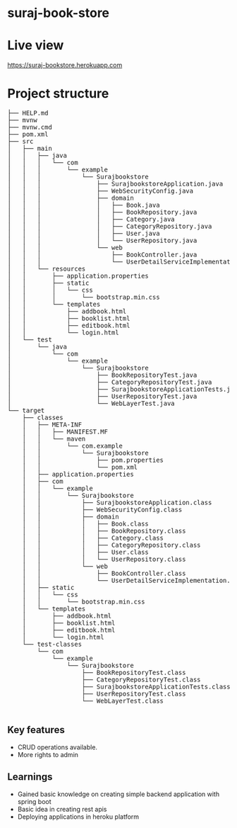 # suraj-book-store

# Live view 
https://suraj-bookstore.herokuapp.com

# Project structure
<pre>
├── HELP.md
├── mvnw
├── mvnw.cmd
├── pom.xml
├── src
│   ├── main
│   │   ├── java
│   │   │   └── com
│   │   │       └── example
│   │   │           └── Surajbookstore
│   │   │               ├── SurajbookstoreApplication.java
│   │   │               ├── WebSecurityConfig.java
│   │   │               ├── domain
│   │   │               │   ├── Book.java
│   │   │               │   ├── BookRepository.java
│   │   │               │   ├── Category.java
│   │   │               │   ├── CategoryRepository.java
│   │   │               │   ├── User.java
│   │   │               │   └── UserRepository.java
│   │   │               └── web
│   │   │                   ├── BookController.java
│   │   │                   └── UserDetailServiceImplementation.java
│   │   └── resources
│   │       ├── application.properties
│   │       ├── static
│   │       │   └── css
│   │       │       └── bootstrap.min.css
│   │       └── templates
│   │           ├── addbook.html
│   │           ├── booklist.html
│   │           ├── editbook.html
│   │           └── login.html
│   └── test
│       └── java
│           └── com
│               └── example
│                   └── Surajbookstore
│                       ├── BookRepositoryTest.java
│                       ├── CategoryRepositoryTest.java
│                       ├── SurajbookstoreApplicationTests.java
│                       ├── UserRepositoryTest.java
│                       └── WebLayerTest.java
└── target
    ├── classes
    │   ├── META-INF
    │   │   ├── MANIFEST.MF
    │   │   └── maven
    │   │       └── com.example
    │   │           └── Surajbookstore
    │   │               ├── pom.properties
    │   │               └── pom.xml
    │   ├── application.properties
    │   ├── com
    │   │   └── example
    │   │       └── Surajbookstore
    │   │           ├── SurajbookstoreApplication.class
    │   │           ├── WebSecurityConfig.class
    │   │           ├── domain
    │   │           │   ├── Book.class
    │   │           │   ├── BookRepository.class
    │   │           │   ├── Category.class
    │   │           │   ├── CategoryRepository.class
    │   │           │   ├── User.class
    │   │           │   └── UserRepository.class
    │   │           └── web
    │   │               ├── BookController.class
    │   │               └── UserDetailServiceImplementation.class
    │   ├── static
    │   │   └── css
    │   │       └── bootstrap.min.css
    │   └── templates
    │       ├── addbook.html
    │       ├── booklist.html
    │       ├── editbook.html
    │       └── login.html
    └── test-classes
        └── com
            └── example
                └── Surajbookstore
                    ├── BookRepositoryTest.class
                    ├── CategoryRepositoryTest.class
                    ├── SurajbookstoreApplicationTests.class
                    ├── UserRepositoryTest.class
                    └── WebLayerTest.class
    </pre>

## Key features 
- CRUD operations available. 
- More rights to admin 

## Learnings 
- Gained basic knowledge on creating simple backend application with spring boot
- Basic idea in creating rest apis
- Deploying applications in heroku platform



